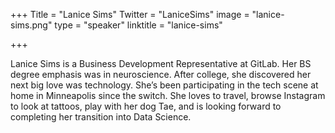 +++
Title = "Lanice Sims"
Twitter = "LaniceSims"
image = "lanice-sims.png"
type = "speaker"
linktitle = "lanice-sims"

+++

Lanice Sims is a Business Development Representative at GitLab. Her BS degree emphasis was in neuroscience. After college, she discovered her next big love was technology. She’s been participating in the tech scene at home in Minneapolis since the switch. She loves to travel, browse Instagram to look at tattoos, play with her dog Tae, and is looking forward to completing her transition into Data Science.
